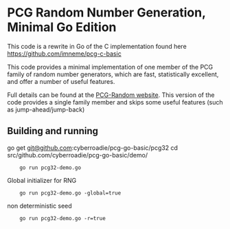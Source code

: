 # PCG Random Number Generation, Minimal Go Edition

[PCG-Random website]: http://www.pcg-random.org

This code is a rewrite in Go of the C implementation found here https://github.com/imneme/pcg-c-basic

This code provides a minimal implementation of one member of the PCG family
of random number generators, which are fast, statistically excellent,
and offer a number of useful features.

Full details can be found at the [PCG-Random website].  This version
of the code provides a single family member and skips some useful features
(such as jump-ahead/jump-back) 

## Building and running
go get git@github.com:cyberroadie/pcg-go-basic/pcg32
cd src/github.com/cyberroadie/pcg-go-basic/demo/

        go run pcg32-demo.go

Global initializer for RNG

        go run pcg32-demo.go -global=true 

non deterministic seed

        go run pcg32-demo.go -r=true

